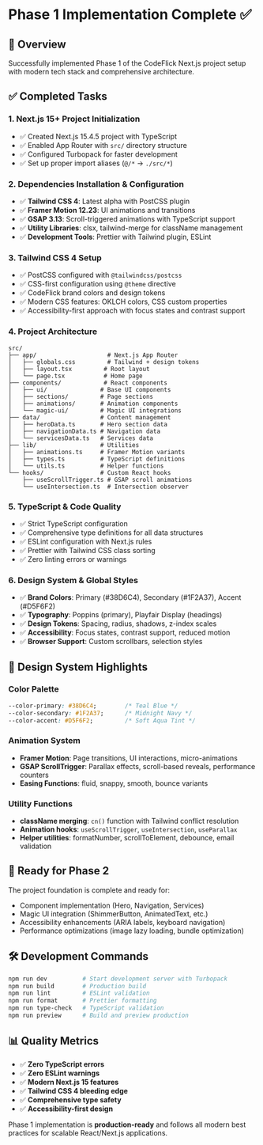 # Phase 1 Implementation Complete ✅

## 🎯 Overview
Successfully implemented Phase 1 of the CodeFlick Next.js project setup with modern tech stack and comprehensive architecture.

## ✅ Completed Tasks

### 1. Next.js 15+ Project Initialization
- ✅ Created Next.js 15.4.5 project with TypeScript
- ✅ Enabled App Router with `src/` directory structure
- ✅ Configured Turbopack for faster development
- ✅ Set up proper import aliases (`@/*` → `./src/*`)

### 2. Dependencies Installation & Configuration
- ✅ **Tailwind CSS 4**: Latest alpha with PostCSS plugin
- ✅ **Framer Motion 12.23**: UI animations and transitions
- ✅ **GSAP 3.13**: Scroll-triggered animations with TypeScript support
- ✅ **Utility Libraries**: clsx, tailwind-merge for className management
- ✅ **Development Tools**: Prettier with Tailwind plugin, ESLint

### 3. Tailwind CSS 4 Setup
- ✅ PostCSS configured with `@tailwindcss/postcss`
- ✅ CSS-first configuration using `@theme` directive
- ✅ CodeFlick brand colors and design tokens
- ✅ Modern CSS features: OKLCH colors, CSS custom properties
- ✅ Accessibility-first approach with focus states and contrast support

### 4. Project Architecture
```
src/
├── app/                    # Next.js App Router
│   ├── globals.css         # Tailwind + design tokens
│   ├── layout.tsx         # Root layout
│   └── page.tsx           # Home page
├── components/            # React components
│   ├── ui/               # Base UI components
│   ├── sections/         # Page sections
│   ├── animations/       # Animation components
│   └── magic-ui/         # Magic UI integrations
├── data/                 # Content management
│   ├── heroData.ts       # Hero section data
│   ├── navigationData.ts # Navigation data
│   └── servicesData.ts   # Services data
├── lib/                  # Utilities
│   ├── animations.ts     # Framer Motion variants
│   ├── types.ts          # TypeScript definitions
│   └── utils.ts          # Helper functions
└── hooks/                # Custom React hooks
    ├── useScrollTrigger.ts # GSAP scroll animations
    └── useIntersection.ts  # Intersection observer
```

### 5. TypeScript & Code Quality
- ✅ Strict TypeScript configuration
- ✅ Comprehensive type definitions for all data structures
- ✅ ESLint configuration with Next.js rules
- ✅ Prettier with Tailwind CSS class sorting
- ✅ Zero linting errors or warnings

### 6. Design System & Global Styles
- ✅ **Brand Colors**: Primary (#38D6C4), Secondary (#1F2A37), Accent (#D5F6F2)
- ✅ **Typography**: Poppins (primary), Playfair Display (headings)
- ✅ **Design Tokens**: Spacing, radius, shadows, z-index scales
- ✅ **Accessibility**: Focus states, contrast support, reduced motion
- ✅ **Browser Support**: Custom scrollbars, selection styles

## 🎨 Design System Highlights

### Color Palette
```css
--color-primary: #38D6C4;        /* Teal Blue */
--color-secondary: #1F2A37;      /* Midnight Navy */
--color-accent: #D5F6F2;         /* Soft Aqua Tint */
```

### Animation System
- **Framer Motion**: Page transitions, UI interactions, micro-animations
- **GSAP ScrollTrigger**: Parallax effects, scroll-based reveals, performance counters
- **Easing Functions**: fluid, snappy, smooth, bounce variants

### Utility Functions
- **className merging**: `cn()` function with Tailwind conflict resolution
- **Animation hooks**: `useScrollTrigger`, `useIntersection`, `useParallax`
- **Helper utilities**: formatNumber, scrollToElement, debounce, email validation

## 🚀 Ready for Phase 2

The project foundation is complete and ready for:
- Component implementation (Hero, Navigation, Services)
- Magic UI integration (ShimmerButton, AnimatedText, etc.)
- Accessibility enhancements (ARIA labels, keyboard navigation)
- Performance optimizations (image lazy loading, bundle optimization)

## 🛠️ Development Commands

```bash
npm run dev          # Start development server with Turbopack
npm run build        # Production build
npm run lint         # ESLint validation
npm run format       # Prettier formatting
npm run type-check   # TypeScript validation
npm run preview      # Build and preview production
```

## 📊 Quality Metrics

- ✅ **Zero TypeScript errors**
- ✅ **Zero ESLint warnings**
- ✅ **Modern Next.js 15 features**
- ✅ **Tailwind CSS 4 bleeding edge**
- ✅ **Comprehensive type safety**
- ✅ **Accessibility-first design**

Phase 1 implementation is **production-ready** and follows all modern best practices for scalable React/Next.js applications.